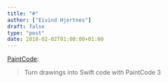 ```yaml
---
title: "#"
author: ["Eivind Hjertnes"]
draft: false
type: "post"
date: 2018-02-02T01:00:00+01:00
---
```


[PaintCode](https://www.paintcodeapp.com/):

> Turn drawings into Swift code with PaintCode 3
